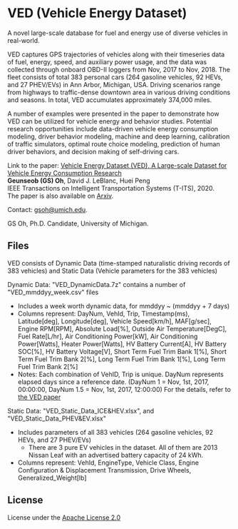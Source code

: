 # VED (Vehicle Energy Dataset)
A novel large-scale database for fuel and energy use of diverse vehicles in real-world.

VED captures GPS trajectories of vehicles along with their timeseries data of fuel, energy, speed, and auxiliary power usage, and the data was collected through onboard OBD-II loggers from Nov, 2017 to Nov, 2018.
The fleet consists of total 383 personal cars (264 gasoline vehicles, 92 HEVs, and 27 PHEV/EVs) in Ann Arbor, Michigan, USA. 
Driving scenarios range from highways to traffic-dense downtown area in various driving conditions and seasons. 
In total, VED accumulates approximately 374,000 miles. 

A number of examples were presented in the paper to demonstrate how VED can be utilized for vehicle energy and behavior studies. Potential research opportunities include data-driven vehicle energy consumption modeling, driver behavior modeling, machine and deep learning, calibration of traffic simulators, optimal route choice modeling, prediction of human driver behaviors, and decision making of self-driving cars.

Link to the paper: 
[Vehicle Energy Dataset (VED), A Large-scale Dataset for Vehicle Energy Consumption Research](https://doi.org/10.1109/TITS.2020.3035596)\
**Geunseob (GS) Oh**, David J. LeBlanc, Huei Peng\
IEEE Transactions on Intelligent Transportation Systems (T-ITS), 2020.\
The paper is also available on [Arxiv](https://arxiv.org/pdf/1905.02081.pdf).


Contact: gsoh@umich.edu.

GS Oh, Ph.D. Candidate, University of Michigan.



## Files
VED consists of Dynamic Data (time-stamped naturalistic driving records of 383 vehicles) and Static Data (Vehicle parameters for the 383 vehicles)

Dynamic Data: "VED_DynamicData.7z" contains a number of "VED_mmddyy_week.csv" files
- Includes a week worth dynamic data, for mmddyy ~ (mmddyy + 7 days)
- Columns represent:
	DayNum,	VehId,	Trip,	Timestamp(ms),	Latitude[deg],	Longitude[deg],	Vehicle Speed[km/h],	MAF[g/sec],	Engine RPM[RPM],	Absolute Load[%],	Outside Air Temperature[DegC],	Fuel Rate[L/hr],	Air Conditioning Power[kW],	Air Conditioning Power[Watts],	Heater Power[Watts],	HV Battery Current[A],	HV Battery SOC[%],	HV Battery Voltage[V],	Short Term Fuel Trim Bank 1[%],	Short Term Fuel Trim Bank 2[%],	Long Term Fuel Trim Bank 1[%],	Long Term Fuel Trim Bank 2[%]
- Notes:
	Each combination of VehID, Trip is unique.
	DayNum represents elapsed days since a reference date. (DayNum 1 = Nov, 1st, 2017, 00:00:00, DayNum 1.5 = Nov, 1st, 2017, 12:00:00)
	For the details, refer to [the VED paper](https://arxiv.org/abs/1905.02081)
	
	
Static Data: "VED_Static_Data_ICE&HEV.xlsx", and "VED_Static_Data_PHEV&EV.xlsx"
- Includes parameters of all 383 vehicles (264 gasoline vehicles, 92 HEVs, and 27 PHEV/EVs)
	- There are 3 pure EV vehicles in the dataset. All of them are 2013 Nissan Leaf with an advertised battery capacity of 24 kWh.
- Columns represent: 
	VehId,	EngineType,	Vehicle Class,	Engine Configuration & Displacement	Transmission,	Drive Wheels,	Generalized_Weight[lb]


## License

License under the [Apache License 2.0](LICENSE)
